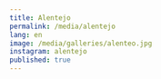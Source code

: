 ```yaml
---
title: Alentejo
permalink: /media/alentejo
lang: en
image: /media/galleries/alenteo.jpg
instagram: alentejo
published: true
---
```


